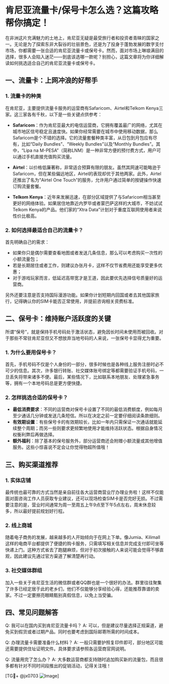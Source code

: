 # 肯尼亚流量卡/保号卡怎么选？这篇攻略帮你搞定！

在非洲这片充满魅力的土地上，肯尼亚无疑是最受旅行者和投资者青睐的国家之一。无论是为了探索东非大裂谷的壮丽景色，还是为了投身于蓬勃发展的数字支付市场，你都需要一张合适的肯尼亚流量卡或保号卡。然而，面对市场上琳琅满目的选择，很多人会陷入迷茫——到底该选哪一款呢？别担心，这篇文章将为你详细解读如何挑选适合自己的肯尼亚流量卡或保号卡。

## 一、流量卡：上网冲浪的好帮手

### 1. 流量卡的种类
在肯尼亚，主要提供流量卡服务的运营商有Safaricom、Airtel和Telkom Kenya三家。这三家各有千秋，以下是一些关键点供参考：

- **Safaricom**：作为肯尼亚最大的电信运营商，它拥有覆盖最广的网络，尤其在城市地区信号稳定且速度快。如果你经常需要在城市中使用移动数据，那么Safaricom是个不错的选择。它的流量套餐种类丰富，从日包到月包应有尽有，比如“Daily Bundles”、“Weekly Bundles”以及“Monthly Bundles”。其中，“Lipa na M-PESA”（简称LNM）是一种非常方便的预付费方式，用户可以通过手机直接充值购买流量。
  
- **Airtel**：以价格低廉著称，非常适合预算有限的朋友。虽然其网速可能略逊于Safaricom，但在某些偏远地区，Airtel的表现却优于其他两家。此外，Airtel还推出了名为“Airtel One Touch”的服务，允许用户通过简单的按键操作快速订购流量套餐。

- **Telkom Kenya**：近年来发展迅速，在部分区域提供了与Safaricom相当甚至更好的网络体验。如果居住地靠近内罗毕或者蒙巴萨这样的大城市，不妨试试Telkom Kenya的产品。他们家的“Xtra Data”计划对于重度互联网使用者来说性价比极高。

### 2. 如何选择最适合自己的流量卡？
首先明确自己的需求：
- 如果你只是偶尔需要查看地图或者发送几条信息，那么可以考虑购买一次性的小额流量包；
- 若是长期居住或者工作，则建议办张月卡，这样不仅节省费用还能享受更多优惠；
- 对于游戏玩家而言，低延迟高带宽才是王道，因此要优先选择信号质量好的运营商。

另外还要注意是否支持国际漫游功能。如果你计划短期内回国或者去其他国家旅行，记得确认你的SIM卡能否正常使用，并提前咨询相关资费标准。

## 二、保号卡：维持账户活跃度的关键

所谓“保号”，就是保持手机号码处于激活状态，避免因长时间未使用而被回收。对于那些不常驻肯尼亚但又不想放弃当地号码的人来说，一张保号卡显得尤为重要。

### 1. 为什么要用保号卡？
首先，手机号码不仅是个人身份的一部分，很多时候也是各种线上服务注册时必不可少的信息。其次，许多银行转账、社交媒体账号绑定等都需要验证手机号码，一旦丢失将带来诸多不便。最后，某些情况下，比如联系本地朋友、处理紧急事务等，拥有一个本地号码总是更方便快捷。

### 2. 怎样挑选合适的保号卡？
- **最低消费要求**：不同的运营商对保号卡设置了不同的最低消费额度，例如每月至少通话几分钟或发送几条短信。所以在决定之前一定要仔细阅读条款细则。
- **有效期设置**：有些保号卡的有效期较长，比如一年内只需保证一次通话就能延续整个周期；而另一些则要求更频繁地使用才能维持活跃状态。根据自身情况权衡利弊后再做选择。
- **额外福利**：除了基本的保号服务外，部分运营商还会附赠小额流量或其他增值服务。这些小惊喜说不定会让你觉得物超所值哦！

## 三、购买渠道推荐

### 1. 实体店铺
最传统也最可靠的方式当然是亲自前往各大运营商营业厅办理业务啦！这样不仅能面对面咨询工作人员获取专业建议，还可以现场检查SIM卡是否完好无损。不过需要注意的是，营业时间通常为周一至周五上午9点至下午5点左右，周末休息较多，所以最好提前规划好行程。

### 2. 线上商城
随着电子商务的发展，越来越多的人开始倾向于在网上下单。像Jumia、Kilimall这样的电商平台都提供了便捷的购卡服务，只需填写相关信息并完成支付即可坐等快递上门。这种方式省去了跑腿麻烦，但对于初次接触的人来说可能会觉得不够直观，因此建议先通过官方渠道了解清楚再行动。

### 3. 社交媒体群组
加入一些关于肯尼亚生活的微信群或者QQ群也是一个很好的办法。群里往往聚集了许多已经定居于此的老乡们，他们不仅能够分享经验心得，还能推荐靠谱的卖家。不过一定要擦亮眼睛甄别真假信息，以免上当受骗。

## 四、常见问题解答

Q: 我可以在国内买到肯尼亚流量卡吗？
A: 可以，但是建议尽量选择正规渠道，避免买到假货或者过期产品。同时也要考虑到国际邮寄所需的时间成本。

Q: 办理流量卡需要准备什么材料？
A: 一般只需要护照复印件即可，部分地区可能还需要提供住址证明文件。具体要求请参照各运营商官网说明。

Q: 流量用完了怎么办？
A: 大多数运营商都支持随时追加购买新的流量包，而且很多都有针对不同时间段推出的促销活动，记得关注哦！

[TG💪+ @jx0703 ![Image](https://github.com/user-attachments/assets/dbca1d08-cadb-493c-b0ec-ad6f7a83f270)]
